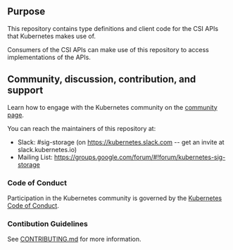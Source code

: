## Purpose

This repository contains type definitions and client code for the CSI
APIs that Kubernetes makes use of.

Consumers of the CSI APIs can make use of this repository to access
implementations of the APIs.

## Community, discussion, contribution, and support

Learn how to engage with the Kubernetes community on the [community
page](https://kubernetes.io/community/).

You can reach the maintainers of this repository at:

- Slack: #sig-storage (on https://kubernetes.slack.com -- get an
  invite at slack.kubernetes.io)
- Mailing List:
  https://groups.google.com/forum/#!forum/kubernetes-sig-storage

### Code of Conduct

Participation in the Kubernetes community is governed by the [Kubernetes
Code of Conduct](code-of-conduct.md).

### Contibution Guidelines

See [CONTRIBUTING.md](CONTRIBUTING.md) for more information.
